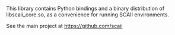 This library contains Python bindings and a binary distribution of
libscaii_core.so, as a convenience for running SCAII environments.

See the main project at https://github.com/scaii
